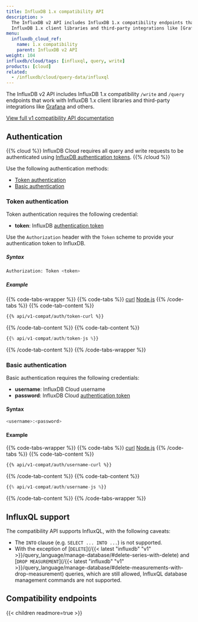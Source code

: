 ```yaml
---
title: InfluxDB 1.x compatibility API
description: >
  The InfluxDB v2 API includes InfluxDB 1.x compatibility endpoints that work with
  InfluxDB 1.x client libraries and third-party integrations like [Grafana](https://grafana.com) and others.
menu:
  influxdb_cloud_ref:
    name: 1.x compatibility
    parent: InfluxDB v2 API
weight: 104
influxdb/cloud/tags: [influxql, query, write]
products: [cloud]
related:
  - /influxdb/cloud/query-data/influxql
---
```


The InfluxDB v2 API includes InfluxDB 1.x compatibility `/write` and `/query`
endpoints that work with InfluxDB 1.x client libraries and third-party integrations
like [Grafana](https://grafana.com) and others.

<a class="btn" href="/influxdb/cloud/api/v1-compatibility/">View full v1 compatibility API documentation</a>

## Authentication

{{% cloud %}}
InfluxDB Cloud requires all query and write requests to be authenticated using
[InfluxDB authentication tokens](/influxdb/cloud/security/tokens/).
{{% /cloud %}}

Use the following authentication methods:

- [Token authentication](#token-authentication)
- [Basic authentication](#basic-authentication)

### Token authentication
Token authentication requires the following credential:

- **token**: InfluxDB [authentication token](/influxdb/cloud/security/tokens/)

Use the `Authorization` header with the `Token` scheme to provide your
authentication token to InfluxDB.

##### Syntax
```sh
Authorization: Token <token>
```
##### Example
{{% code-tabs-wrapper %}}
{{% code-tabs %}}
[curl](#curl)
[Node.js](#nodejs)
{{% /code-tabs %}}
{{% code-tab-content %}}
```sh
{{% api/v1-compat/auth/token-curl %}}
```
{{% /code-tab-content %}}
{{% code-tab-content %}}
```js
{{% api/v1-compat/auth/token-js %}}
```
{{% /code-tab-content %}}
{{% /code-tabs-wrapper %}}

### Basic authentication
Basic authentication requires the following credentials:

- **username**: InfluxDB Cloud username
- **password**: InfluxDB Cloud [authentication token](/influxdb/cloud/security/tokens/)

#### Syntax
```sh
<username>:<password>
```
#### Example
{{% code-tabs-wrapper %}}
{{% code-tabs %}}
[curl](#curl)
[Node.js](#nodejs)
{{% /code-tabs %}}
{{% code-tab-content %}}
```sh
{{% api/v1-compat/auth/username-curl %}}
```
{{% /code-tab-content %}}
{{% code-tab-content %}}
```js
{{% api/v1-compat/auth/username-js %}}
```
{{% /code-tab-content %}}
{{% /code-tabs-wrapper %}}

## InfluxQL support

The compatibility API supports InfluxQL, with the following caveats:

- The `INTO` clause (e.g. `SELECT ... INTO ...`) is not supported.
- With the exception of [`DELETE`](/{{< latest "influxdb" "v1" >}}/query_language/manage-database/#delete-series-with-delete) and
  [`DROP MEASUREMENT`](/{{< latest "influxdb" "v1" >}}/query_language/manage-database/#delete-measurements-with-drop-measurement) queries, which are still allowed,
  InfluxQL database management commands are not supported.

## Compatibility endpoints

{{< children readmore=true >}}
